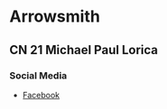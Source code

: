 # Arrowsmith
## CN 21 **Michael** **Paul** **Lorica**

### Social Media
- [Facebook](https://www.facebook.com/)
